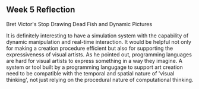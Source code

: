 ## Week 5 Reflection

Bret Victor's Stop Drawing Dead Fish and Dynamic Pictures

It is definitely interesting to have a simulation system with the capability of dynamic manipulation and real-time interaction. It would be helpful not only for making a creation procedure efficient but also for supporting the expressiveness of visual artists. As he pointed out, programming languages are hard for visual artists to express something in a way they imagine. A system or tool built by a programming langugage to support art creation need to be compatible with the temporal and spatial nature of 'visual thinking', not just relying on the procedural nature of computational thinking.